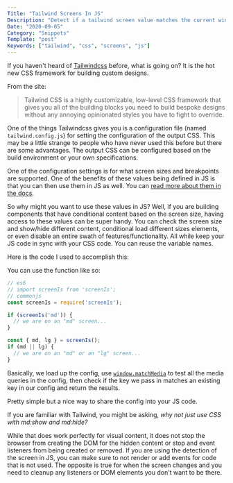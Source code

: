 ```yaml
---
Title: "Tailwind Screens In JS"
Description: "Detect if a tailwind screen value matches the current window"
Date: "2020-09-05"
Category: "Snippets"
Template: "post"
Keywords: ["tailwind", "css", "screens", "js"]
---
```


If you haven't heard of [Tailwindcss](https://tailwindcss.com/) before, what is going on? It is the hot new CSS framework for building custom designs.

From the site:

> Tailwind CSS is a highly customizable, low-level CSS framework that gives you all of the building blocks you need to build bespoke designs without any annoying opinionated styles you have to fight to override.

One of the things Tailwindcss gives you is a configuration file (named `tailwind.config.js`) for setting the configuration of the output CSS. This may be a little strange to people who have never used this before but there are some advantages. The output CSS can be configured based on the build environment or your own specifications.

One of the configuration settings is for what screen sizes and breakpoints are supported. One of the benefits of these values being defined in JS is that you can then use them in JS as well. You can [read more about them in the docs](https://tailwindcss.com/docs/breakpoints).

So why might you want to use these values in JS? Well, if you are building components that have conditional content based on the screen size, having access to these values can be super handy. You can check the screen size and show/hide different content, conditional load different sizes elements, or even disable an entire swath of features/functionality. All while keep your JS code in sync with your CSS code. You can reuse the variable names.

Here is the code I used to accomplish this:

<script src="https://gist.github.com/james2doyle/c1306ace82cfe9e22a4ecfff13c6595b.js"></script>

You can use the function like so:

```js
// es6
// import screenIs from 'screenIs';
// commonjs
const screenIs = require('screenIs');

if (screenIs('md')) {
  // we are on an "md" screen...
}

const { md, lg } = screenIs();
if (md || lg) {
  // we are on an "md" or an "lg" screen...
}
```

Basically, we load up the config, use [`window.matchMedia`](https://developer.mozilla.org/en-US/docs/Web/API/Window/matchMedia) to test all the media queries in the config, then check if the key we pass in matches an existing key in our config and return the results.

Pretty simple but a nice way to share the config into your JS code.

If you are familiar with Tailwind, you might be asking, _why not just use CSS with md:show and md:hide?_

While that does work perfectly for visual content, it does not stop the browser from creating the DOM for the hidden content or stop and event listeners from being created or removed. If you are using the detection of the screen in JS, you can make sure to not render or add events for code that is not used. The opposite is true for when the screen changes and you need to cleanup any listeners or DOM elements you don't want to be there.
